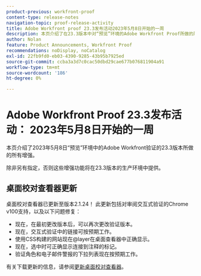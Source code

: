 ```yaml
---
product-previous: workfront-proof
content-type: release-notes
navigation-topic: proof-release-activity
title: Adobe Workfront proof 23.3发布活动2023年5月8日开始的一周
description: 本页介绍了在23.3版本中对“预览”环境的Adobe Workfront Proof所做的所有增强。 这些增强功能将在2023年5月8日这一周的“生产”环境中提供。
author: Nolan
feature: Product Announcements, Workfront Proof
recommendations: noDisplay, noCatalog
exl-id: 22fb9fd0-eb03-4390-9285-43b95b7925ed
source-git-commit: ccba3a3d7c0cac50dbd29cae677b076811904a91
workflow-type: tm+mt
source-wordcount: '186'
ht-degree: 0%

---
```


# Adobe Workfront Proof 23.3发布活动： 2023年5月8日开始的一周

本页介绍了2023年5月8日“预览”环境中的Adobe Workfront验证的23.3版本所做的所有增强。

除非另有指定，否则这些增强功能将在23.3版本的生产环境中提供。

## 桌面校对查看器更新

桌面校对查看器已更新至版本2.1.24！ 此更新包括对审阅交互式验证的Chrome v100支持，以及以下问题修复：

* 现在，在最初更改版本后，可以再次更改验证版本。
* 现在，交互式验证中的链接可按预期工作。
* 使用CSS构建的网站现在@layer在桌面查看器中正确显示。
* 现在，选中时可正确显示连接到注释的标记。
* 验证角色和电子邮件警报的下拉列表现在按预期工作。

有关下载更新的信息，请参阅[更新桌面校对查看器](/help/quicksilver/review-and-approve-work/proofing/use-the-desktop-proofing-viewer/update-the-desktop-proofing-viewer.md)。
